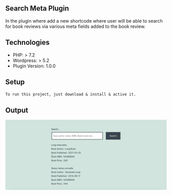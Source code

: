 ## Search Meta Plugin
In the plugin where add a new shortcode where user will be able to search for book reviews via various meta fields added to the book review.

## Technologies
* PHP: > 7.2
* Wordpress: > 5.2
* Plugin Version: 1.0.0

## Setup
```
To run this project, just download & install & active it.
```

## Output
<img src= "image/search-data.png"/>
